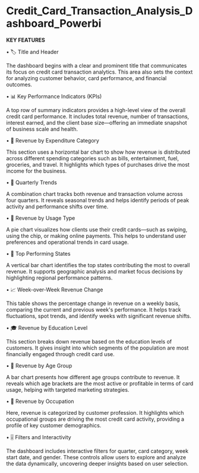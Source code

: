 # Credit_Card_Transaction_Analysis_Dashboard_Powerbi
**KEY FEATURES**

•	🏷️ Title and Header

The dashboard begins with a clear and prominent title that communicates its focus on credit card transaction analytics. This area also sets the context for analyzing customer behavior, card performance, and financial outcomes.

•	📊 Key Performance Indicators (KPIs)

A top row of summary indicators provides a high-level view of the overall credit card performance. It includes total revenue, number of transactions, interest earned, and the client base size—offering an immediate snapshot of business scale and health.

•	💸 Revenue by Expenditure Category

This section uses a horizontal bar chart to show how revenue is distributed across different spending categories such as bills, entertainment, fuel, groceries, and travel. It highlights which types of purchases drive the most income for the business.

•	📅 Quarterly Trends

A combination chart tracks both revenue and transaction volume across four quarters. It reveals seasonal trends and helps identify periods of peak activity and performance shifts over time.

•	🧾 Revenue by Usage Type

A pie chart visualizes how clients use their credit cards—such as swiping, using the chip, or making online payments. This helps to understand user preferences and operational trends in card usage.

•	📍 Top Performing States

A vertical bar chart identifies the top states contributing the most to overall revenue. It supports geographic analysis and market focus decisions by highlighting regional performance patterns.

•	📈 Week-over-Week Revenue Change

This table shows the percentage change in revenue on a weekly basis, comparing the current and previous week's performance. It helps track fluctuations, spot trends, and identify weeks with significant revenue shifts.

•	🎓 Revenue by Education Level

This section breaks down revenue based on the education levels of customers. It gives insight into which segments of the population are most financially engaged through credit card use.

•	👥 Revenue by Age Group

A bar chart presents how different age groups contribute to revenue. It reveals which age brackets are the most active or profitable in terms of card usage, helping with targeted marketing strategies.

•	👔 Revenue by Occupation

Here, revenue is categorized by customer profession. It highlights which occupational groups are driving the most credit card activity, providing a profile of key customer demographics.

•	🎚️ Filters and Interactivity

The dashboard includes interactive filters for quarter, card category, week start date, and gender. These controls allow users to explore and analyze the data dynamically, uncovering deeper insights based on user selection.
